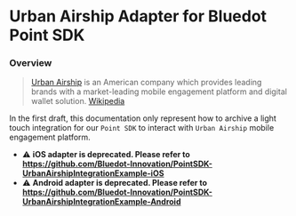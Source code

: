# Urban Airship Adapter for Bluedot Point SDK
### Overview
> [ Urban Airship](https://www.urbanairship.com/) is an American company which provides leading brands with a market-leading mobile engagement platform and digital wallet solution. [Wikipedia](https://en.wikipedia.org/wiki/Urban_Airship)

In the first draft, this documentation only represent how to archive a light touch integration for our `Point SDK` to interact with `Urban Airship` mobile engagement platform.

- ⚠️ __iOS adapter is deprecated. Please refer to https://github.com/Bluedot-Innovation/PointSDK-UrbanAirshipIntegrationExample-iOS__  
- ⚠️ __Android adapter is deprecated. Please refer to https://github.com/Bluedot-Innovation/PointSDK-UrbanAirshipIntegrationExample-Android__
